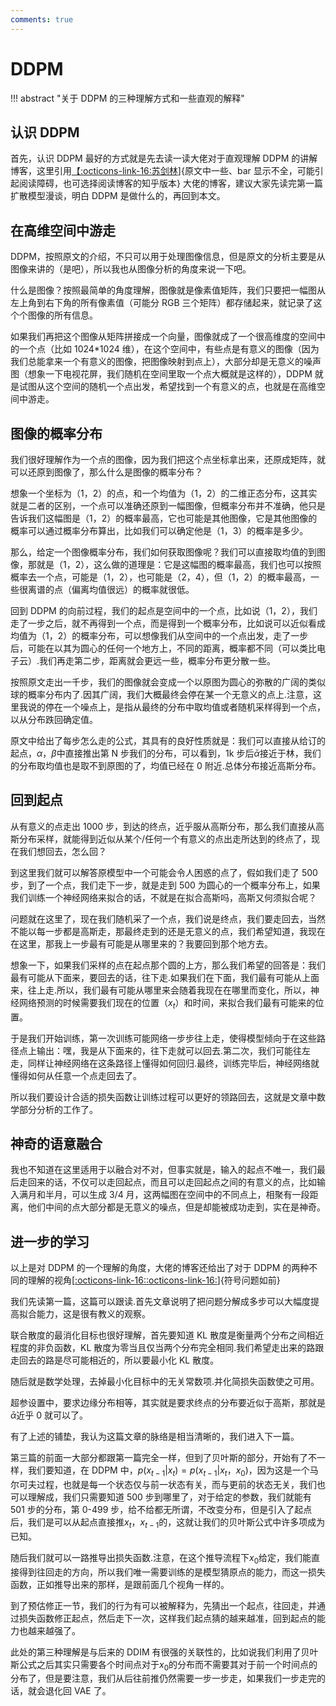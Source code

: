 ```yaml
---
comments: true
---
```


# DDPM

!!! abstract "关于 DDPM 的三种理解方式和一些直观的解释"

## 认识 DDPM

首先，认识 DDPM 最好的方式就是先去读一读大佬对于直观理解 DDPM 的讲解博客，这里引用[【:octicons-link-16:苏剑林](https://kexue.fm/archives/9119)]{原文中一些、bar 显示不全，可能引起阅读障碍，也可选择阅读博客的知乎版本} 大佬的博客，建议大家先读完第一篇扩散模型漫谈，明白 DDPM 是做什么的，再回到本文。

## 在高维空间中游走

DDPM，按照原文的介绍，不只可以用于处理图像信息，但是原文的分析主要是从图像来讲的（是吧），所以我也从图像分析的角度来说一下吧。

什么是图像？按照最简单的角度理解，图像就是像素值矩阵，我们只要把一幅图从左上角到右下角的所有像素值（可能分 RGB 三个矩阵）都存储起来，就记录了这个个图像的所有信息。

如果我们再把这个图像从矩阵拼接成一个向量，图像就成了一个很高维度的空间中的一个点（比如 1024*1024 维），在这个空间中，有些点是有意义的图像（因为我们总能拿来一个有意义的图像，把图像映射到点上），大部分却是无意义的噪声图（想象一下电视花屏，我们随机在空间里取一个点大概就是这样的），DDPM 就是试图从这个空间的随机一个点出发，希望找到一个有意义的点，也就是在高维空间中游走。

## 图像的概率分布

我们很好理解作为一个点的图像，因为我们把这个点坐标拿出来，还原成矩阵，就可以还原到图像了，那么什么是图像的概率分布？

想象一个坐标为（1，2）的点，和一个均值为（1，2）的二维正态分布，这其实就是二者的区别，一个点可以准确还原到一幅图像，但概率分布并不准确，他只是告诉我们这幅图是（1，2）的概率最高，它也可能是其他图像，它是其他图像的概率可以通过概率分布算出，比如我们可以确定他是（1，3）的概率是多少。

那么，给定一个图像概率分布，我们如何获取图像呢？我们可以直接取均值的到图像，那就是（1，2），这么做的道理是：它是这幅图的概率最高，我们也可以按照概率去一个点，可能是（1，2），也可能是（2，4），但（1，2）的概率最高，一些很离谱的点（偏离均值很远）的概率就很低。

回到 DDPM 的向前过程，我们的起点是空间中的一个点，比如说（1，2），我们走了一步之后，就不再得到一个点，而是得到一个概率分布，比如说可以近似看成均值为（1，2）的概率分布，可以想像我们从空间中的一个点出发，走了一步后，可能在以其为圆心的任何一个地方上，不同的距离，概率都不同（可以类比电子云）.我们再走第二步，距离就会更远一些，概率分布更分散一些。

按照原文走出一千步，我们的图像就会变成一个以原图为圆心的弥散的广阔的类似球的概率分布内了.因其广阔，我们大概最终会停在某一个无意义的点上.注意，这里我说的停在一个噪点上，是指从最终的分布中取均值或者随机采样得到一个点，以从分布跌回确定值。

原文中给出了每步怎么走的公式，其具有的良好性质就是：我们可以直接从给订的起点，$\alpha$，$\beta$中直接推出第 N 步我们的分布，可以看到，1k 步后$\bar \alpha$接近于林，我们的分布取均值也是取不到原图的了，均值已经在 0 附近.总体分布接近高斯分布。

## 回到起点

从有意义的点走出 1000 步，到达的终点，近乎服从高斯分布，那么我们直接从高斯分布采样，就能得到近似从某个/任何一个有意义的点出走所达到的终点了，现在我们想回去，怎么回？

到这里我们就可以解答原模型中一个可能会令人困惑的点了，假如我们走了 500 步，到了一个点，我们走下一步，就是走到 500 为圆心的一个概率分布上，如果我们训练一个神经网络来拟合的话，不就是在拟合高斯吗，高斯又何须拟合呢？

问题就在这里了，现在我们随机采了一个点，我们说是终点，我们要走回去，当然不能以每一步都是高斯走，那最终走到的还是无意义的点，我们希望知道，我现在在这里，那我上一步最有可能是从哪里来的？我要回到那个地方去。

想象一下，如果我们采样的点在起点那个圆的上方，那么我们希望的回答是：我们最有可能从下面来，要回去的话，往下走.如果我们在下面，我们最有可能从上面来，往上走.所以，我们最有可能从哪里来会随着我现在在哪里而变化，所以，神经网络预测的时候需要我们现在的位置（$x_t$）和时间，来拟合我们最有可能来的位置。

于是我们开始训练，第一次训练可能网络一步步往上走，使得模型倾向于在这些路径点上输出：嘿，我是从下面来的，往下走就可以回去.第二次，我们可能往左走，同样让神经网络在这条路径上懂得如何回归.最终，训练完毕后，神经网络就懂得如何从任意一个点走回去了。

所以我们要设计合适的损失函数让训练过程可以更好的领路回去，这就是文章中数学部分分析的工作了。

## 神奇的语意融合

我也不知道在这里适用于以融合对不对，但事实就是，输入的起点不唯一，我们最后走回来的话，不仅可以走回起点，而且可以走回起点之间的有意义的点，比如输入满月和半月，可以生成 3/4 月，这两幅图在空间中的不同点上，相聚有一段距离，他们中间的点大部分都是无意义的噪点，但是却能被成功走到，实在是神奇。

## 进一步的学习

以上是对 DDPM 的一个理解的角度，大佬的博客还给出了对于 DDPM 的两种不同的理解的视角[[:octicons-link-16:](https://spaces.ac.cn/archives/9152)[:octicons-link-16:](https://kexue.fm/archives/9164)]{符号问题如前}

我们先读第一篇，这篇可以跟读.首先文章说明了把问题分解成多步可以大幅度提高拟合能力，这是很有教义的观察。

联合散度的最消化目标也很好理解，首先要知道 KL 散度是衡量两个分布之间相近程度的非负函数，KL 散度为零当且仅当两个分布完全相同.我们希望走出来的路跟走回去的路是尽可能相近的，所以要最小化 KL 散度。

随后就是数学处理，去掉最小化目标中的无关常数项.并化简损失函数使之可用。

超参设置中，要求边缘分布相等，其实就是要求终点的分布要近似于高斯，那就是$\bar \alpha$近乎 0 就可以了。

有了上述的铺垫，我认为这篇文章的脉络是相当清晰的，我们进入下一篇。

第三篇的前面一大部分都跟第一篇完全一样，但到了贝叶斯的部分，开始有了不一样，我们要知道，在 DDPM 中，$p(x_{t-1}|x_t) = p(x_{t-1}|x_t，x_0)$，因为这是一个马尔可夫过程，也就是每一个状态仅与前一状态有关，而与更前的状态无关，我们也可以理解成，我们只需要知道 500 步到哪里了，对于给定的参数，我们就能有 501 步的分布，第 0-499 步，给不给都无所谓，不改变分布，但是引入了起点后，我们是可以从起点直接推$x_t，x_{t-1}$的，这就让我们的贝叶斯公式中许多项成为已知。

随后我们就可以一路推导出损失函数.注意，在这个推导流程下$x_0$给定，我们能直接得到往回走的方向，所以我们唯一需要训练的是模型猜原点的能力，而这一损失函数，正如推导出来的那样，是跟前面几个视角一样的。

到了预估修正一节，我们的行为有可以被解释为，先猜出一个起点，往回走，并通过损失函数修正起点，然后走下一次，这样我们起点猜的越来越准，回到起点的能力也越来越强了。

此处的第三种理解是与后来的 DDIM 有很强的关联性的，比如说我们利用了贝叶斯公式之后其实只需要各个时间点对于$x_0$的分布而不需要其对于前一个时间点的分布了，但是要注意，我们从后往前推仍然需要一步一步走，如果我们一步走完的话，就会退化回 VAE 了。
